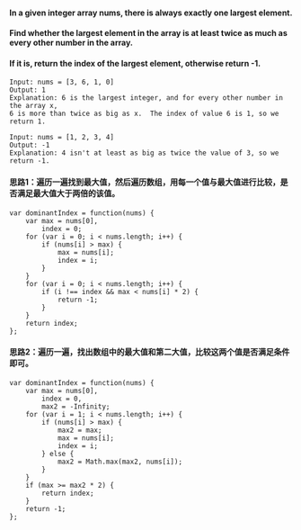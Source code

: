 #### In a given integer array nums, there is always exactly one largest element.

#### Find whether the largest element in the array is at least twice as much as every other number in the array.

#### If it is, return the index of the largest element, otherwise return -1.

```
Input: nums = [3, 6, 1, 0]
Output: 1
Explanation: 6 is the largest integer, and for every other number in the array x,
6 is more than twice as big as x.  The index of value 6 is 1, so we return 1.
```

```
Input: nums = [1, 2, 3, 4]
Output: -1
Explanation: 4 isn't at least as big as twice the value of 3, so we return -1.
```
#### 思路1：遍历一遍找到最大值，然后遍历数组，用每一个值与最大值进行比较，是否满足最大值大于两倍的该值。

```
var dominantIndex = function(nums) {
    var max = nums[0],
		index = 0;
	for (var i = 0; i < nums.length; i++) {
		if (nums[i] > max) {
			max = nums[i];
			index = i;
		}
	}
	for (var i = 0; i < nums.length; i++) {
		if (i !== index && max < nums[i] * 2) {
			return -1;
		}
	}
	return index;
};
```
#### 思路2：遍历一遍，找出数组中的最大值和第二大值，比较这两个值是否满足条件即可。

```
var dominantIndex = function(nums) {
    var max = nums[0],
		index = 0,
		max2 = -Infinity;
	for (var i = 1; i < nums.length; i++) {
		if (nums[i] > max) {
			max2 = max;
			max = nums[i];
			index = i;
		} else {
			max2 = Math.max(max2, nums[i]);
		}
	}
	if (max >= max2 * 2) {
		return index;
	}
	return -1;
};
```

